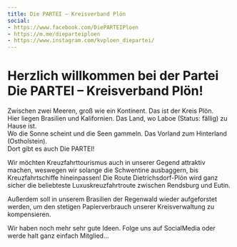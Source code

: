 ```yaml
---
title: Die PARTEI – Kreisverband Plön
social:
- https://www.facebook.com/DiePARTEIPloen
- https://m.me/dieparteiploen
- https://www.instagram.com/kvploen_diepartei/
---
```


# Herzlich willkommen bei der Partei Die PARTEI &ndash; Kreisverband Plön!

Zwischen zwei Meeren, groß wie ein Kontinent. Das ist der Kreis Plön.  
Hier liegen Brasilien und Kalifornien. Das Land, wo Laboe (Status: fällig) zu Hause ist.  
Wo die Sonne scheint und die Seen gammeln. Das Vorland zum Hinterland (Ostholstein).  
Dort gibt es auch Die PARTEI!

Wir möchten Kreuzfahrttourismus auch in unserer Gegend attraktiv machen, weswegen wir solange die Schwentine ausbaggern, bis Kreuzfahrtschiffe hineinpassen! Die Route Dietrichsdorf-Plön wird ganz sicher die beliebteste Luxuskreuzfahrtroute zwischen Rendsburg und Eutin.

Außerdem soll in unserem Brasilien der Regenwald wieder aufgeforstet werden, um den stetigen Papierverbrauch unserer Kreisverwaltung zu kompensieren.

Wir haben noch mehr sehr gute Ideen. Folge uns auf SocialMedia oder werde halt ganz einfach Mitglied...
